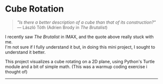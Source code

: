 #  Cube Rotation

> _"Is there a better description of a cube than that of its construction?"_  
> — László Tóth (Adrien Brody in _The Brutalist_)

I recently saw _The Brutalist_ in IMAX, and the quote above really stuck with me.  
I'm not sure if I fully understand it but, in doing this mini project, I sought to understand it better.

This project visualizes a cube rotating on a 2D plane, using Python's Turtle module and a bit of simple math. 
(This was a warmup coding exercise i thought of) 

---
